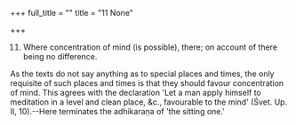 +++
full_title = ""
title = "11 None"

+++


11. Where concentration of mind (is possible), there; on account of there being no difference.

As the texts do not say anything as to special places and times, the only requisite of such places and times is that they should favour concentration of mind. This agrees with the declaration 'Let a man apply himself to meditation in a level and clean place, &c., favourable to the mind' (Śvet. Up. II, 10).--Here terminates the adhikaraṇa of 'the sitting one.'

